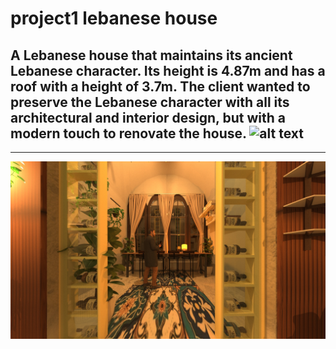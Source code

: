 # project1 lebanese house

A Lebanese house that maintains its ancient Lebanese character. Its height is 4.87m and has a roof with a height of 3.7m. The client wanted to preserve the Lebanese character with all its architectural and interior design, but with a modern touch to renovate the house.
![alt text](https://github.com/rawand719/project1-lebanese-house/blob/main/image/RR%20LEBANESE%20HOUSE%20.png) 
---
---
![alt text](https://github.com/rawand719/project1-lebanese-house/blob/main/image/RR%20LEC.jpg)
